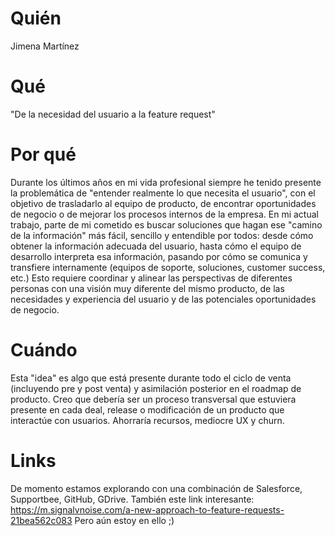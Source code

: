 # Quién
Jimena Martínez

# Qué
"De la necesidad del usuario a la feature request"

# Por qué
Durante los últimos años en mi vida profesional siempre he tenido presente la problemática de "entender realmente lo que necesita el usuario", con el objetivo de trasladarlo al equipo de producto, de encontrar oportunidades de negocio o de mejorar los procesos internos de la empresa. En mi actual trabajo, parte de mi cometido es buscar soluciones que hagan ese "camino de la información" más fácil, sencillo y entendible por todos: desde cómo obtener la información adecuada del usuario, hasta cómo el equipo de desarrollo interpreta esa información, pasando por cómo se comunica y transfiere internamente (equipos de soporte, soluciones, customer success, etc.) Esto requiere coordinar y alinear las perspectivas de diferentes personas con una visión muy diferente del mismo producto, de las necesidades y experiencia del usuario y de las potenciales oportunidades de negocio.

# Cuándo
Esta "idea" es algo que está presente durante todo el ciclo de venta (incluyendo pre y post venta) y asimilación posterior en el roadmap de producto. Creo que debería ser un proceso transversal que estuviera presente en cada deal, release o modificación de un producto que interactúe con usuarios. Ahorraría recursos, mediocre UX y churn.

# Links
De momento estamos explorando con una combinación de Salesforce, Supportbee, GitHub, GDrive. También este link interesante:
https://m.signalvnoise.com/a-new-approach-to-feature-requests-21bea562c083
Pero aún estoy en ello ;)
